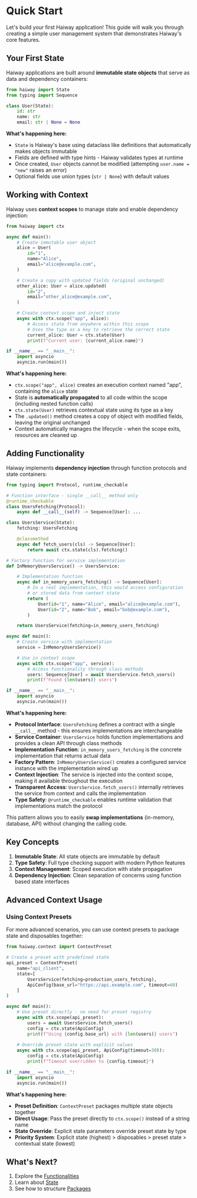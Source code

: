 # Quick Start

Let's build your first Haiway application! This guide will walk you through creating a simple user management system that demonstrates Haiway's core features.

## Your First State

Haiway applications are built around **immutable state objects** that serve as data and dependency containers:

```python
from haiway import State
from typing import Sequence

class User(State):
    id: str
    name: str
    email: str | None = None
```

**What's happening here:**

- `State` is Haiway's base using dataclass like definitions that automatically makes objects immutable
- Fields are defined with type hints - Haiway validates types at runtime
- Once created, `User` objects cannot be modified (attempting `user.name = "new"` raises an error)
- Optional fields use union types (`str | None`) with default values

## Working with Context

Haiway uses **context scopes** to manage state and enable dependency injection:

```python
from haiway import ctx

async def main():
    # Create immutable user object
    alice = User(
        id="1",
        name="Alice",
        email="alice@example.com",
    )

    # Create a copy with updated fields (original unchanged)
    other_alice: User = alice.updated(
        id="2",
        email="other_alice@example.com",
    )

    # Create context scope and inject state
    async with ctx.scope("app", alice):
        # Access state from anywhere within this scope
        # Uses the type as a key to retrieve the correct state
        current_alice: User = ctx.state(User)
        print(f"Current user: {current_alice.name}")

if __name__ == "__main__":
    import asyncio
    asyncio.run(main())
```

**What's happening here:**

- `ctx.scope("app", alice)` creates an execution context named "app", containing the `alice` state
- State is **automatically propagated** to all code within the scope (including nested function calls)
- `ctx.state(User)` retrieves contextual state using its type as a key
- The `.updated()` method creates a copy of object with modified fields, leaving the original unchanged
- Context automatically manages the lifecycle - when the scope exits, resources are cleaned up

## Adding Functionality

Haiway implements **dependency injection** through function protocols and state containers:

```python
from typing import Protocol, runtime_checkable

# Function interface - single __call__ method only
@runtime_checkable
class UsersFetching(Protocol):
    async def __call__(self) -> Sequence[User]: ...

class UsersService(State):
    fetching: UsersFetching

    @classmethod
    async def fetch_users(cls) -> Sequence[User]:
        return await ctx.state(cls).fetching()

# Factory function for service implementation
def InMemoryUsersService() -> UsersService:

    # Implementation function
    async def in_memory_users_fetching() -> Sequence[User]:
        # In a real implementation, this would access configuration
        # or stored data from context state
        return (
            User(id="1", name="Alice", email="alice@example.com"),
            User(id="2", name="Bob", email="bob@example.com"),
        )

    return UsersService(fetching=in_memory_users_fetching)

async def main():
    # Create service with implementation
    service = InMemoryUsersService()

    # Use in context scope
    async with ctx.scope("app", service):
        # Access functionality through class methods
        users: Sequence[User] = await UsersService.fetch_users()
        print(f"Found {len(users)} users")

if __name__ == "__main__":
    import asyncio
    asyncio.run(main())
```

**What's happening here:**

- **Protocol Interface**: `UsersFetching` defines a contract with a single `__call__` method - this ensures implementations are interchangeable
- **Service Container**: `UsersService` holds function implementations and provides a clean API through class methods
- **Implementation Function**: `in_memory_users_fetching` is the concrete implementation that returns actual data
- **Factory Pattern**: `InMemoryUsersService()` creates a configured service instance with the implementation wired up
- **Context Injection**: The service is injected into the context scope, making it available throughout the execution
- **Transparent Access**: `UsersService.fetch_users()` internally retrieves the service from context and calls the implementation
- **Type Safety**: `@runtime_checkable` enables runtime validation that implementations match the protocol

This pattern allows you to easily **swap implementations** (in-memory, database, API) without changing the calling code.

## Key Concepts

1. **Immutable State**: All state objects are immutable by default
2. **Type Safety**: Full type checking support with modern Python features
3. **Context Management**: Scoped execution with state propagation
4. **Dependency Injection**: Clean separation of concerns using function based state interfaces

## Advanced Context Usage

### Using Context Presets

For more advanced scenarios, you can use context presets to package state and disposables together:

```python
from haiway.context import ContextPreset

# Create a preset with predefined state
api_preset = ContextPreset(
    name="api_client",
    state=[
        UsersService(fetching=production_users_fetching),
        ApiConfig(base_url="https://api.example.com", timeout=60)
    ]
)

async def main():
    # Use preset directly - no need for preset registry
    async with ctx.scope(api_preset):
        users = await UsersService.fetch_users()
        config = ctx.state(ApiConfig)
        print(f"Using {config.base_url} with {len(users)} users")
    
    # Override preset state with explicit values
    async with ctx.scope(api_preset, ApiConfig(timeout=30)):
        config = ctx.state(ApiConfig)
        print(f"Timeout overridden to {config.timeout}")

if __name__ == "__main__":
    import asyncio
    asyncio.run(main())
```

**What's happening here:**

- **Preset Definition**: `ContextPreset` packages multiple state objects together
- **Direct Usage**: Pass the preset directly to `ctx.scope()` instead of a string name
- **State Override**: Explicit state parameters override preset state by type
- **Priority System**: Explicit state (highest) > disposables > preset state > contextual state (lowest)

## What's Next?

1. Explore the [Functionalities](../guides/functionalities.md)
2. Learn about [State](../guides/state.md)
3. See how to structure [Packages](../guides/packages.md)

